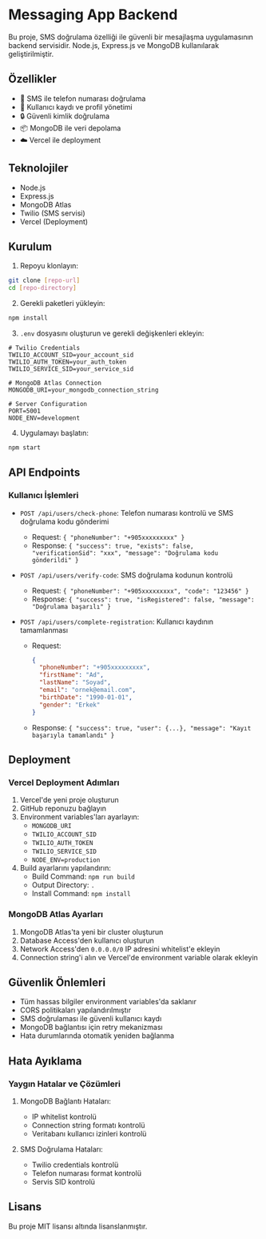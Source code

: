 # Messaging App Backend

Bu proje, SMS doğrulama özelliği ile güvenli bir mesajlaşma uygulamasının backend servisidir. Node.js, Express.js ve MongoDB kullanılarak geliştirilmiştir.

## Özellikler

- 📱 SMS ile telefon numarası doğrulama
- 👤 Kullanıcı kaydı ve profil yönetimi
- 🔒 Güvenli kimlik doğrulama
- 📦 MongoDB ile veri depolama
- ☁️ Vercel ile deployment

## Teknolojiler

- Node.js
- Express.js
- MongoDB Atlas
- Twilio (SMS servisi)
- Vercel (Deployment)

## Kurulum

1. Repoyu klonlayın:
```bash
git clone [repo-url]
cd [repo-directory]
```

2. Gerekli paketleri yükleyin:
```bash
npm install
```

3. `.env` dosyasını oluşturun ve gerekli değişkenleri ekleyin:
```env
# Twilio Credentials
TWILIO_ACCOUNT_SID=your_account_sid
TWILIO_AUTH_TOKEN=your_auth_token
TWILIO_SERVICE_SID=your_service_sid

# MongoDB Atlas Connection
MONGODB_URI=your_mongodb_connection_string

# Server Configuration
PORT=5001
NODE_ENV=development
```

4. Uygulamayı başlatın:
```bash
npm start
```

## API Endpoints

### Kullanıcı İşlemleri

- `POST /api/users/check-phone`: Telefon numarası kontrolü ve SMS doğrulama kodu gönderimi
  - Request: `{ "phoneNumber": "+905xxxxxxxxx" }`
  - Response: `{ "success": true, "exists": false, "verificationSid": "xxx", "message": "Doğrulama kodu gönderildi" }`

- `POST /api/users/verify-code`: SMS doğrulama kodunun kontrolü
  - Request: `{ "phoneNumber": "+905xxxxxxxxx", "code": "123456" }`
  - Response: `{ "success": true, "isRegistered": false, "message": "Doğrulama başarılı" }`

- `POST /api/users/complete-registration`: Kullanıcı kaydının tamamlanması
  - Request: 
    ```json
    {
      "phoneNumber": "+905xxxxxxxxx",
      "firstName": "Ad",
      "lastName": "Soyad",
      "email": "ornek@email.com",
      "birthDate": "1990-01-01",
      "gender": "Erkek"
    }
    ```
  - Response: `{ "success": true, "user": {...}, "message": "Kayıt başarıyla tamamlandı" }`

## Deployment

### Vercel Deployment Adımları

1. Vercel'de yeni proje oluşturun
2. GitHub reponuzu bağlayın
3. Environment variables'ları ayarlayın:
   - `MONGODB_URI`
   - `TWILIO_ACCOUNT_SID`
   - `TWILIO_AUTH_TOKEN`
   - `TWILIO_SERVICE_SID`
   - `NODE_ENV=production`
4. Build ayarlarını yapılandırın:
   - Build Command: `npm run build`
   - Output Directory: `.`
   - Install Command: `npm install`

### MongoDB Atlas Ayarları

1. MongoDB Atlas'ta yeni bir cluster oluşturun
2. Database Access'den kullanıcı oluşturun
3. Network Access'den `0.0.0.0/0` IP adresini whitelist'e ekleyin
4. Connection string'i alın ve Vercel'de environment variable olarak ekleyin

## Güvenlik Önlemleri

- Tüm hassas bilgiler environment variables'da saklanır
- CORS politikaları yapılandırılmıştır
- SMS doğrulaması ile güvenli kullanıcı kaydı
- MongoDB bağlantısı için retry mekanizması
- Hata durumlarında otomatik yeniden bağlanma

## Hata Ayıklama

### Yaygın Hatalar ve Çözümleri

1. MongoDB Bağlantı Hataları:
   - IP whitelist kontrolü
   - Connection string formatı kontrolü
   - Veritabanı kullanıcı izinleri kontrolü

2. SMS Doğrulama Hataları:
   - Twilio credentials kontrolü
   - Telefon numarası format kontrolü
   - Servis SID kontrolü

## Lisans

Bu proje MIT lisansı altında lisanslanmıştır.
